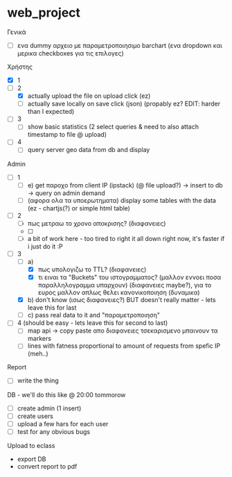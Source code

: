 # web_project

Γενικά
  - [ ] ενα dummy αρχειο με παραμετροποιησιμο barchart (ενα dropdown και μερικα checkboxes για τις επιλογες)

Χρήστης
 - [x] 1
 - [ ] 2
    - [x] actually upload the file on upload click (ez)
    - [ ] actually save locally on save click (json) (propably ez? EDIT: harder than I expected)
 - [ ] 3
    - [ ] show basic statistics (2 select queries & need to also attach timestamp to file @ upload)
 - [ ] 4
    - [ ] query server geo data from db and display
 
 Admin
 - [ ] 1
    - [ ] e) get παροχο from client IP (ipstack) (@ file upload?) -> insert to db -> query on admin demand
    - [ ] (αφορα ολα τα υποερωτηματα) display some tables with the data (ez - chartjs(?) or simple html table)
 - [ ] 2
    - [ ] πως μετραω το χρονο αποκρισης? (διαφανειες)
    - [ ] 
    - [ ] a bit of work here - too tired to right it all down right now, it's faster if i just do it :P
 - [ ] 3
     - [ ] a) 
        - [x] πως υπολογιζω το TTL? (διαφανειες)
        - [x] τι ειναι τα "Buckets" του ιστογραμματος? (μαλλον εννοει ποσα παραλληλογραμμα υπαρχουν) (διαφανειες maybe?), για το ευρος μαλλον απλως θελει κανονικοποιηση              (δυναμικα)
    - [x] b) don't know (ισως διαφανειες?) BUT doesn't really matter - lets leave this for last
    - [ ] c) pass real data to it and "παραμετροποιηση"
-[ ] 4 (should be easy - lets leave this for second to last)
    - [ ] map api -> copy paste απο διαφανειες τσεκαρισμενο μπαινουν τα markers
    - [ ] lines with fatness proportional to amount of requests from spefic IP (meh..)
    
Report
- [ ] write the thing
    
DB - we'll do this like @ 20:00 tommorow
- [ ] create admin (1 insert)
- [ ] create users 
- [ ] upload a few hars for each user
- [ ] test for any obvious bugs

Upload to eclass
- export DB
- convert report to pdf
